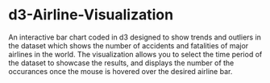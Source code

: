 # d3-Airline-Visualization

An interactive bar chart coded in d3 designed to show trends and outliers in the dataset which shows the number of accidents and fatalities
of major airlines in the world. The visualization allows you to select the time period of the dataset to showcase the results, and displays
the number of the occurances once the mouse is hovered over the desired airline bar.
